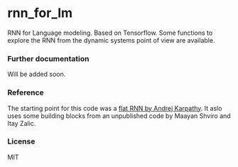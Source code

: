 # rnn_for_lm
RNN for Language modeling. Based on Tensorflow. Some functions to explore the RNN from the dynamic systems point of view are available.
### Further documentation
Will be added soon.
### Reference
The starting point for this code was a [flat RNN by Andrej Karpathy](https://gist.github.com/karpathy/d4dee566867f8291f086.js).
It aslo uses some building blocks from an unpublished code by Maayan Shviro and Itay Zalic.
### License
MIT
